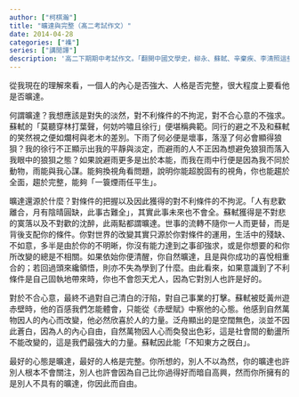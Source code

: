 ```yaml
---
author: ["柯棋瀚"]
title: "曠達與完整（髙二考試作文）"
date: 2014-04-28
categories: ["襍"]
series: ["講閒譚"]
description: '高二下期期中考試作文。「翻開中國文學史，柳永、蘇軾、辛棄疾、李清照這些詞壇偉人，一定會給你烙下深刻的印記。請結合他們的思想和創造，任選一人寫一篇文章，內容自定。」'
---
```


從我現在的理解來看，一個人的內心是否強大、人格是否完整，很大程度上要看他是否曠達。

何謂曠達？我想應該是對失的淡然，對不利條件的不拘泥，對不合心意的不強求。蘇軾的「莫聽穿林打葉聲，何妨吟嘯且徐行」便堪稱典範。同行的避之不及和蘇軾的笑然視之便如爛柯與老木的差別。下雨了何必便是壞事，落溼了何必會顯得狼狽？我的徐行不正顯示出我的平靜與淡定，而避雨的人不正因為想避免狼狽而落入我眼中的狼狽之態？如果說避雨更多是出於本能，而我在雨中行便是因為我不同於動物，雨能與我心謀。能夠換視角看問題，說明你能超脫固有的視角，你也能趨於全面，趨於完整，能夠「一簑煙雨任平生」。

曠達還源於什麼？對條件的把握以及因此獲得的對不利條件的不拘泥。「人有悲歡離合，月有陰晴圓缺，此事古難全」，其實此事未來也不會全。蘇軾獲得是不對悲的寞落以及不對歡的沈醉，此兩點都謂曠達。世事的流轉不隨你一人而更替，而是背後支配你的條件。你對世界的改變其實只源於你對條件的運用，生活中的殘缺、不如意，多半是由於你的不明晰，你沒有能力達到之事卻強求，或是你想要的和你所改變的總是不相關。如果依始你便清醒，你自然曠達，且是與你成功的喜悅相重合的；若回過頭來纔領悟，則亦不失為學到了什麼。由此看來，如果意識到了不利條件是自己固執地帶來時，你也不會怨天尤人，因為它對別人也許是好的。

對於不合心意，最終不過對自己清白的汙陷，對自己事業的打擊。蘇軾被貶黃州遊赤壁時，他的百感我們怎能體會，只能從《赤壁賦》中察他的心態。他感到自然萬物因人的內心而改變，他必然欣喜於人的力量。泛舟顯出的是空闊無色，淡並不因此蒼白，因為人的內心自由，自然萬物因人心而奐發出色彩，這是社會間的動盪所不能改變的，這是我們最強大的力量。蘇軾因此能「不知東方之旣白」。

最好的心態是曠達，最好的人格是完整。你所想的，別人不以為然，你的曠達也許別人根本不會關注，別人也許會因為自己比你過得好而暗自高興，然而你所擁有的是別人不具有的曠達，你因此而自由。